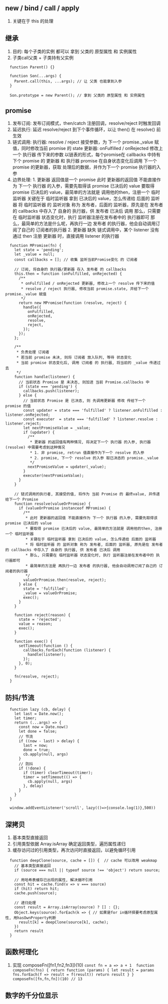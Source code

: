 ## new / bind / call / apply
  1. 关键在于 this 的处理

## 继承
  1. 目的: 每个子类的实例 都可以 拿到 父类的 原型属性 和 实例属性
  2. 子类call父类 + 子类持有父实例
  ```
    function Parent() {}

    function Son(...args) {
      Parent.call(this, ...args); // 让 父类 也能拿到入参
    }

    Son.prototype = new Parent(); // 拿到 父类的 原型属性 和 实例属性
  ```
## promise
  1. 发布订阅: 发布订阅模式，then/catch 注册回调，resolve/reject 时触发回调
  2. 延迟执行: 延迟 resolve/reject 到下个事件循环，以让 then() 在 resolve() 前生效
  3. 链式调用: 
    执行器: resolve / reject 接受参数，为 下一个 promise._value 赋值，同时修改当前 promise 的 state
    更新器: onFulfilled / onRejected 修改上一个 执行器 传下来的参数
    以链表的形式，每个promise在 callbacks 中持有下个 promise 的 更新器 和 执行器
    promise 在自身状态变化后调用 下一个 promise 的更新器，获取 处理后的数据，并作为下一个 promise 执行器的入参
  4. 边界处理: 
    1. 更新器 返回值是一个 promise
      此时 更新器的返回值 不能直接作为 下一个 执行器 的入参，需要先取得该 promise 已决后的 value
      要取得 promise 已决后的 value，最简单的方法就是 调用他的then，注册一个 临时监听器
      关键在于 临时监听器 拿到 已决后的 value，怎么传递给 后面的 监听器
      将 临时监听器 的 监听对象 称为 发布者，后面的 监听器，原先是在 发布者 的 callbacks 中存入了 自身的 执行器，供 发布者 已决后 调用
      那么，只需要在 临时监听器 状态变化时，执行 监听器注册在发布者中的 执行器即可
      那么，最简单的方法是什么呢，再执行一边 发布者 的执行器，他会自动调用订阅了自己的 订阅者的执行器
    2. 更新器 缺失
      链式调用中，某个 listener 没有通过 then 注册 更新器 时，直接调用 listener 的执行器
  ```
    function MPromise(fn) {
      let state = 'pending';
      let _value = null;
      const callbacks = []; // 收集 监听当前Promise变化 的 订阅者

      // 订阅, 将自身的 执行器/更新器 存入 发布者 的 callbacks
      this.then = function (onFulfilled, onRejected) {
        /**
         * onFulfilled / onRejected 更新器, 修改上一个 resolve 传下来的值
         * resolve / reject 执行器, 修改当前 promise.state, 并给下一个 promise._value 赋值
         */
        return new MPromise(function (resolve, reject) {
          handle({
            onFulfilled,
            onRejected,
            resolve,
            reject,
          });
        });
      };

      /**
       * 负责处理 订阅者
       * 若当前 promise 未决, 则将 订阅者 放入队列, 等待 状态变化
       * 当前 promise 状态变化后, 调用 订阅者 的 执行器, 将当前的 _value 传递过去
       */
      function handle(listener) {
        // 当前状态 Promise 是 未决态, 则加进 当前 Promise.callbacks 中
        if (state === 'pending') {
          callbacks.push(listener);
        } else {
          // 当前状态 Promise 是 已决态, 则 先调用更新器 修改 传给下一个 promise 的值
          const updater = state === 'fulfilled' ? listener.onFulfilled : listener.onRejected;
          const executer  = state === 'fulfilled' ? listener.resolve : listener.reject;
          let nextPromiseValue = _value;
          if (updater) {
            /**
             * 更新器 的返回值有两种情况, 将决定下一个 执行器 的入参, 执行器(resolve) 中需要考虑到这种情况
             * 1. 非 promise, retrun 值直接作为下一个 resolve 的入参
             * 2. promise, 下一个 resolve 的入参 取已决态的 promise._value
             */
            nextPromiseValue = updater(_value);
          }
          executer(nextPromiseValue);
        }
      }

      // 链式调用的执行者, 其接受的值, 将作为 当前 Promise 的 最终value, 并传递给下一个 Promise
      function resolve(valueOrPromise) {
        if (valueOrPromise instanceof MPromise) {
          /**
           * 此时 更新器的返回值 不能直接作为 下一个 执行器 的入参, 需要先取得该 promise 已决后的 value
           * 要取得 promise 已决后的 value, 最简单的方法就是 调用他的then, 注册一个 临时监听器
           * 关键在于 临时监听器 拿到 已决后的 value, 怎么传递给 后面的 监听器
           * 将 临时监听器 的 监听对象 称为 发布者, 后面的 监听器, 原先是在 发布者 的 callbacks 中存入了 自身的 执行器, 供 发布者 已决后 调用
           * 那么, 只需要在 临时监听器 状态变化时, 执行 监听器注册在发布者中的 执行器即可
           * 最简单的方法是 再执行一边 发布者 的执行器, 他会自动调用订阅了自己的 订阅者的执行器
           */
          valueOrPromise.then(resolve, reject);
        } else {
          state = 'fulfilled';
          _value = valueOrPromise;
          exec();
        }
      }

      function reject(reason) {
        state = 'rejected';
        value = reason;
        exec();
      }

      function exec() {
        setTimeout(function () {
          callbacks.forEach(function (listener) {
            handle(listener);
          });
        }, 0);
      }

      fn(resolve, reject);
    }
  ```
## 防抖/节流
  ```
    function lazy (cb, delay) {
      let last = Date.now();
      let timer;
      return (...args) => {
        const now = Date.now()
        let done = false;
        // 节流
        if ((now - last) > delay) {
          last = now;
          done = true;
          cb.apply(null, args)
        }
        // 防抖
        if (!done) {
          if (timer) clearTimeout(timer);
          timer = setTimeout(() => {
            cb.apply(null, args) 
          }, delay)
        }
      }
    }

    window.addEventListener('scroll', lazy(()=>{console.log(1)},500))
  ```
## 深拷贝
  1. 基本类型直接返回
  2. 引用类型依据 Array.isArray 确定返回类型，遍历属性递归
  3. 缓存访问过的引用类型，再次访问时直接返回，以避免循环引用
  ```
    function deepClone(source, cache = []) {  // cache 可以改用 weakmap
      // 基本类型直接返回
      if (source === null || typeof source !== 'object') return source;

      // 用哈希表缓存已出现的属性, 解决循环引用
      const hit = cache.find(v => v === source)
      if (hit) return hit;
      cache.push(source);

      // 递归处理
      const result = Array.isArray(source) ? [] : {};
      Object.keys(source).forEach(k => { // 如果是for in循环择要考虑原型属性, 用hasOwnProperty判断
        result[k] = deepClone(source[k], cache);
      })
      return result
    }
  ```
## 函数柯理化
  1. 实现 composeFn([fn1,fn2,fn3])(10)
    ```
      const fn = a => a + 1 
      function composeFn(fns) {
        return function (params) {
          let result = params
          fns.forEach(f => result = f(result))
          return result
        }
      }
      composeFn([fn,fn,fn])(10) // 13
    ```
  
## 数字的千分位显示
  